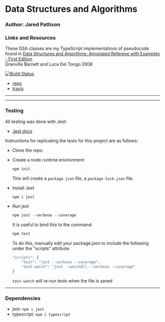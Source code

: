 Data Structures and Algorithms
=================================================


### Author: Jared Pattison

### Links and Resources

These DSA classes are my TypeScript implementations of pseudocode found in [Data Structures and Algorithms: Annotated Referene with Examples - First Edition](http://www.freetechbooks.com/dotnetslackers-p1936.html)  
Granville Barnett and Luca Del Tongo 2008

[![Build Status](https://travis-ci.com/jaredpattison/dsa.svg?branch=master)](https://travis-ci.com/jaredpattison/dsa)

* [repo](https://github.com/jaredpattison/dsa)
* [travis](https://travis-ci.com/jaredpattison/dsa)


--- 

---


### Testing
All testing was done with Jest: 
* [Jest docs](https://jestjs.io/docs/en/getting-started)

Instructions for replicating the tests for this project are as follows:

* Clone the repo.
* Create a node runtime environment

    ```JavaScript
    npm init
    ```
    This will create a `package.json` file, a `package-lock.json` file.

* Install Jest

    ```JavaScript
    npm i jest
    ```
* Run jest
    ```JavaScript
    npm jest --verbose --coverage
    ```
    It is useful to bind this to the command:
    ```JavaScript
    npm test
    ```
    To do this, manually edit your package.json to include the following under the "scripts" attribute:
    ```Javascript
    "scripts": {
        "test": "jest --verbose --coverage",
        "test-watch": "jest --watchAll --verbose --coverage"
    }
    ```
    `test-watch` will re-run tests when the file is saved
---

### Dependencies

* jest: `npm i jest`
* typescript: `npm i typescript`

